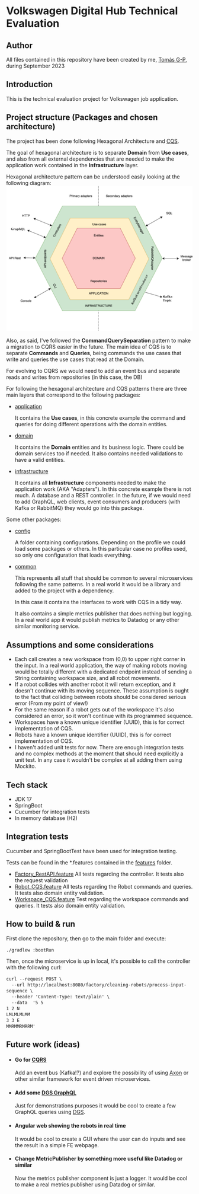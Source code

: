 # Volkswagen Digital Hub Technical Evaluation

## Author
All files contained in this repository have been created by me, [Tomás G-P](www.linkedin.com/in/tomasgp), during September 2023

## Introduction
This is the technical evaluation project for Volkswagen job application.

## Project structure (Packages and chosen architecture)
The project has been done following Hexagonal Architecture and [CQS](https://martinfowler.com/bliki/CommandQuerySeparation.html).

The goal of hexagonal architecture is to separate **Domain** from **Use cases**, and also from all external dependencies that are needed to make the application work contained in the **Infrastructure** layer.

Hexagonal architecture pattern can be understood easily looking at the following diagram:
![hexagonalArchitecture.png](static%2FhexagonalArchitecture.png)

Also, as said, I've followed the **CommandQuerySeparation** pattern to make a migration to CQRS easier in the future.
The main idea of CQS is to separate **Commands** and **Queries**, being commands the use cases that write and queries the
use cases that read at the Domain.

For evolving to CQRS we would need to add an event bus and separate reads and writes from repositories (in this case, the DB)

For following the hexagonal architecture and CQS patterns there are three main layers that correspond to the following packages:

- [application](src%2Fmain%2Fkotlin%2Fcom%2Fvolkswagen%2Ftechchallenge%2Fapplication)

  It contains the **Use cases**, in this concrete example the command and queries for doing different operations with the domain entities.

 
- [domain](src%2Fmain%2Fkotlin%2Fcom%2Fvolkswagen%2Ftechchallenge%2Fdomain) 

  It contains the **Domain** entities and its business logic. There could be domain services too if needed. It also contains needed validations to have a valid entities. 


- [infrastructure](src%2Fmain%2Fkotlin%2Fcom%2Fvolkswagen%2Ftechchallenge%2Finfrastructure)
  
  It contains all **Infrastructure** components needed to make the application work (AKA "Adapters"). In this concrete example there is not much. A database and a REST controller. In the future, if we would need to add GraphQL, web clients, event consumers and producers (with Kafka or RabbitMQ) they would go into this package.

Some other packages:
- [config](src%2Fmain%2Fkotlin%2Fcom%2Fvolkswagen%2Ftechchallenge%2Fconfig)

  A folder containing configurations. Depending on the profile we could load some packages or others. In this particular case no profiles used, so only one configuration that loads everything.


- [common](src%2Fmain%2Fkotlin%2Fcom%2Fvolkswagen%2Fcommon)

  This represents all stuff that should be common to several microservices following the same patterns. In a real world it would be a library and added to the project with a dependency.
  
  In this case it contains the interfaces to work with CQS in a tidy way.

  It also contains a simple metrics publisher that does nothing but logging. In a real world app it would publish metrics to Datadog or any other similar monitoring service.  

## Assumptions and some considerations
- Each call creates a new workspace from (0,0) to upper right corner in the input. In a real world application, the way of making robots moving would be totally different with a dedicated endpoint instead of sending a String containing workspace size, and all robot movements. 
- If a robot collides with another robot it will return exception, and it doesn't continue with its moving sequence. These assumption is ought to the fact that colliding between robots should be considered serious error (From my point of view!)
- For the same reason if a robot gets out of the workspace it's also considered an error, so it won't continue with its programmed sequence.
- Workspaces have a known unique identifier (UUID), this is for correct implementation of CQS.
- Robots have a known unique identifier (UUID), this is for correct implementation of CQS.
- I haven't added unit tests for now. There are enough integration tests and no complex methods at the moment that should need explicitly a unit test. In any case it wouldn't be complex at all adding them using Mockito.

## Tech stack
- JDK 17
- SpringBoot
- Cucumber for integration tests
- In memory database (H2)

## Integration tests
Cucumber and SpringBootTest have been used for integration testing.

Tests can be found in the *.features contained in the [features](src%2Ftest%2Fresources%2Ffeatures) folder.
- [Factory_RestAPI.feature](src%2Ftest%2Fresources%2Ffeatures%2FFactory_RestAPI.feature) All tests regarding the controller. It tests also the request validation
- [Robot_CQS.feature](src%2Ftest%2Fresources%2Ffeatures%2FRobot_CQS.feature) All tests regarding the Robot commands and queries. It tests also domain entity validation.
- [Workspace_CQS.feature](src%2Ftest%2Fresources%2Ffeatures%2FWorkspace_CQS.feature) Test regarding the workspace commands and queries. It tests also domain entity validation.

## How to build & run

First clone the repository, then go to the main folder and execute:
```
./gradlew :bootRun
```

Then, once the microservice is up in local, it's possible to call the controller with the following curl:
```
curl --request POST \
  --url http://localhost:8080/factory/cleaning-robots/process-input-sequence \
  --header 'Content-Type: text/plain' \
  --data  '5 5
1 2 N
LMLMLMLMM
3 3 E
MMRMMRMRRM'
```

## Future work (ideas)
- #### Go for [CQRS](https://martinfowler.com/bliki/CQRS.html)
  Add an event bus (Kafka!?) and explore the possibility of using [Axon](https://www.axoniq.io/) or other similar framework for event driven microservices.
- #### Add some [DGS GraphQL](https://netflix.github.io/dgs/)
  Just for demonstrations purposes it would be cool to create a few GraphQL queries using [DGS](https://netflix.github.io/dgs/).
- #### Angular web showing the robots in real time
  It would be cool to create a GUI where the user can do inputs and see the result in a simple FE webpage.
- #### Change MetricPublisher by something more useful like Datadog or similar
  Now the metrics publisher component is just a logger. It would be cool to make a real metrics publisher using Datadog or similar.
